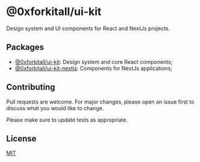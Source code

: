 # @0xforkitall/ui-kit

Design system and UI components for React and NextJs projects.

## Packages

-   [@0xforkitall/ui-kit](packages/ui-kit/README.md): Design system and core React components;
-   [@0xforkitall/ui-kit-nextjs](packages/ui-kit-nextjs/README.md): Components for NextJs applications;

## Contributing

Pull requests are welcome. For major changes, please open an issue first
to discuss what you would like to change.

Please make sure to update tests as appropriate.

## License

[MIT](https://choosealicense.com/licenses/mit/)
